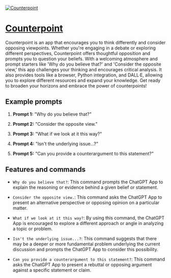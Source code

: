 [![Counterpoint](https://files.oaiusercontent.com/file-sNYmtJPl91AhTCkdema6vxYX?se=2123-10-16T22%3A13%3A20Z&sp=r&sv=2021-08-06&sr=b&rscc=max-age%3D31536000%2C%20immutable&rscd=attachment%3B%20filename%3D802f5bf1-e80c-4afa-8d58-86e86c037da4.png&sig=vroKLqxiu8Xs%2BrVq5gXbCrDwIu1k0IZs1BTzTBB0TCw%3D)](https://chat.openai.com/g/g-il4FtwmMV-counterpoint)

# [Counterpoint](https://chat.openai.com/g/g-il4FtwmMV-counterpoint)

Counterpoint is an app that encourages you to think differently and consider opposing viewpoints. Whether you're engaging in a debate or exploring different perspectives, Counterpoint offers thoughtful opposition and prompts you to question your beliefs. With a welcoming atmosphere and prompt starters like 'Why do you believe that?' and 'Consider the opposite view,' this app challenges your thinking and encourages critical analysis. It also provides tools like a browser, Python integration, and DALL·E, allowing you to explore different resources and expand your knowledge. Get ready to broaden your horizons and embrace the power of counterpoints!

## Example prompts

1. **Prompt 1:** "Why do you believe that?"

2. **Prompt 2:** "Consider the opposite view."

3. **Prompt 3:** "What if we look at it this way?"

4. **Prompt 4:** "Isn't the underlying issue...?"

5. **Prompt 5:** "Can you provide a counterargument to this statement?"


## Features and commands

- `Why do you believe that?`: This command prompts the ChatGPT App to explain the reasoning or evidence behind a given belief or statement.

- `Consider the opposite view.`: This command asks the ChatGPT App to present an alternative perspective or opposing opinion on a particular matter.

- `What if we look at it this way?`: By using this command, the ChatGPT App is encouraged to explore a different approach or angle in analyzing a topic or problem.

- `Isn't the underlying issue...?`: This command suggests that there may be a deeper or more fundamental problem underlying the current discussion and prompts the ChatGPT App to consider this possibility.

- `Can you provide a counterargument to this statement?`: This command asks the ChatGPT App to present a rebuttal or opposing argument against a specific statement or claim.